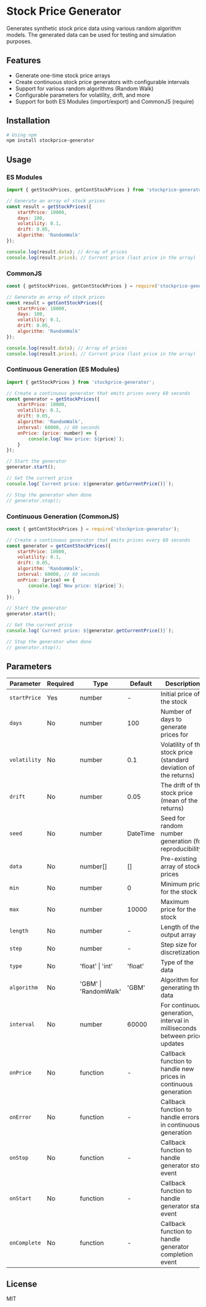 # Stock Price Generator
Generates synthetic stock price data using various random algorithm models. The generated data can be used for testing and simulation purposes.

## Features
- Generate one-time stock price arrays
- Create continuous stock price generators with configurable intervals
- Support for various random algorithms (Random Walk)
- Configurable parameters for volatility, drift, and more
- Support for both ES Modules (import/export) and CommonJS (require)

## Installation

```bash
# Using npm
npm install stockprice-generator
```

## Usage

### ES Modules
```javascript
import { getStockPrices, getContStockPrices } from 'stockprice-generator';

// Generate an array of stock prices
const result = getStockPrices({
    startPrice: 10000,
    days: 100,
    volatility: 0.1,
    drift: 0.05,
    algorithm: 'RandomWalk'
});

console.log(result.data); // Array of prices
console.log(result.price); // Current price (last price in the array)
```

### CommonJS
```javascript
const { getStockPrices, getContStockPrices } = require('stockprice-generator');

// Generate an array of stock prices
const result = getContStockPrices({
    startPrice: 10000,
    days: 100,
    volatility: 0.1,
    drift: 0.05,
    algorithm: 'RandomWalk'
});

console.log(result.data); // Array of prices
console.log(result.price); // Current price (last price in the array)
```

### Continuous Generation (ES Modules)
```javascript
import { getStockPrices } from 'stockprice-generator';

// Create a continuous generator that emits prices every 60 seconds
const generator = getStockPrices({
    startPrice: 10000,
    volatility: 0.1,
    drift: 0.05,
    algorithm: 'RandomWalk',
    interval: 60000, // 60 seconds
    onPrice: (price: number) => {
        console.log(`New price: ${price}`);
    }
});

// Start the generator
generator.start();

// Get the current price
console.log(`Current price: ${generator.getCurrentPrice()}`);

// Stop the generator when done
// generator.stop();
```

### Continuous Generation (CommonJS)
```javascript
const { getContStockPrices } = require('stockprice-generator');

// Create a continuous generator that emits prices every 60 seconds
const generator = getContStockPrices({
    startPrice: 10000,
    volatility: 0.1,
    drift: 0.05,
    algorithm: 'RandomWalk',
    interval: 60000, // 60 seconds
    onPrice: (price) => {
        console.log(`New price: ${price}`);
    }
});

// Start the generator
generator.start();

// Get the current price
console.log(`Current price: ${generator.getCurrentPrice()}`);

// Stop the generator when done
// generator.stop();
```

## Parameters

| Parameter | Required | Type | Default  | Description |
|-----------|----------|------|----------|-------------|
| `startPrice` | Yes | number | -        | Initial price of the stock |
| `days` | No | number | 100      | Number of days to generate prices for |
| `volatility` | No | number | 0.1      | Volatility of the stock price (standard deviation of the returns) |
| `drift` | No | number | 0.05     | The drift of the stock price (mean of the returns) |
| `seed` | No | number | DateTime | Seed for random number generation (for reproducibility) |
| `data` | No | number[] | []       | Pre-existing array of stock prices |
| `min` | No | number | 0        | Minimum price for the stock |
| `max` | No | number | 10000    | Maximum price for the stock |
| `length` | No | number | -        | Length of the output array |
| `step` | No | number | -        | Step size for discretization |
| `type` | No | 'float' \| 'int' | 'float'  | Type of the data |
| `algorithm` | No | 'GBM' \| 'RandomWalk' | 'GBM'    | Algorithm for generating the data |
| `interval` | No | number | 60000    | For continuous generation, interval in milliseconds between price updates |
| `onPrice` | No | function | -        | Callback function to handle new prices in continuous generation |
| `onError` | No | function | -        | Callback function to handle errors in continuous generation |
| `onStop` | No | function | -        | Callback function to handle generator stop event |
| `onStart` | No | function | -        | Callback function to handle generator start event |
| `onComplete` | No | function | -        | Callback function to handle generator completion event |

## License
MIT